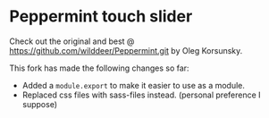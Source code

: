 # Peppermint touch slider

Check out the original and best @ https://github.com/wilddeer/Peppermint.git by Oleg Korsunsky. 


This fork has made the following changes so far:
   * Added a `module.export` to make it easier to use as a module.
   * Replaced css files with sass-files instead. (personal preference I suppose)